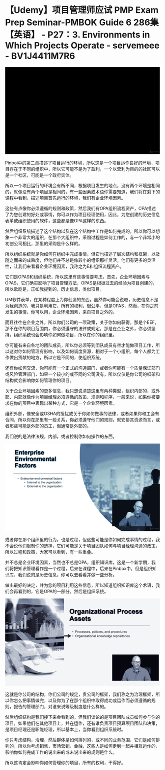 # 【Udemy】项目管理师应试 PMP Exam Prep Seminar-PMBOK Guide 6  286集【英语】 - P27：3. Environments in Which Projects Operate - servemeee - BV1J4411M7R6

![](img/095598777f6e0554db4b4d7cb8073324_0.png)

Pinboi中的第二章描述了项目运行的环境，所以这是一个项目运作良好的环境，项目存在于不同的组织中，所以它可能不是为了盈利，一个以营利为目的的社区可以是一个社区，可能是一个政府实体。

所以一个项目运行的环境会有所不同，根据项目发生的地点，没有两个环境是相同的，就像没有两个项目是相同的，有一些因素或术语你需要知道，我们将在剩下的课程中看到，描述项目首先运行的环境，我们有企业环境因素。

这些有点像你必须遵循的规则和政策，然后我们有OPA组织流程资产，OPA描述了为您创建的好处或事情，你可以作为项目经理使用，因此，为您创建的历史信息表单或组织使用的软件，这些都是像OPA这样的东西。

然后组织系统描述了这个结构以及在这个结构中工作是如何完成的，所以你可以想象一个非常大的组织，在那个大组织中，采购过程是如何工作的，与一个非常小的初创公司相比，那里的采购是什么样的。

所以组织系统就是你如何在组织中完成事情，但它也描述了层次结构和框架，以及随之而来的成熟度，但他们并不总是像较小的组织那样灵活，他们有更多的灵活性，让我们来看看企业环境因素，我称之为E和组织流程资产。

它们是OPAS和组织系统，所以这里有些事情要考虑，首先，企业环境因素与OPAS，它们确实影响了项目管理方法，OPAS是根据过去的经验为项目创建的，所以歌剧是，正如我提到的，历史信息，类似项目。

UM软件表单，在某种程度上为你创造的东西，虽然你可能会说嗯，历史信息不是为我创造的，我只是利用它，所有的权利，很公平，但是OPAS，然而，在你之前发生的事情，你可以用，企业环境因素，来自项目之外的。

而且往往在企业之外，所以你们公司的一项政策，关于你如何获得，那是个EEF，那不在你的项目范围内，你必须遵守的法律或规定，那是在企业之外，你必须坚持，组织系统也会影响你如何做项目，所以在你的组织里。

你可能有来自各地的团队成员，所以你必须等到团队成员有空才能做项目工作，所以这对你如何管理有影响，以及如何调度资源，相对于一个小组织，每个人都为工作做出贡献的地方，所以它是不同的，使组织系统。

还有你如何交流，你可能有一个正式的沟通部门，或者你可能有一个质量保证部门或风险管理部门，如果一个较小的或不同的公司没有，所以仅仅是你公司的框架和结构就会影响你如何管理你的项目。

关于企业环境因素的更多信息，我只想说清楚这里有两种类型，组织内部的，或外部、内部就像作为项目经理必须遵循的政策、规则和程序，一般来说，如果你被要求在你的项目中表现出某种方式，它是一个企业环境因素。

组织外部，像安全或OSHA的担忧或关于你如何做事的法律，或者如果你和工会有合同，所以你在那里有一段关系，你必须遵守他们的规则，就安排其资源而言，或者那些可能是外部的员工，但通常是外部的。

我们说的是法律法规，内部，或者控制你如何操作的东西。

![](img/095598777f6e0554db4b4d7cb8073324_2.png)

或者你在那个组织里的行为，也是过程，但这些可能是你如何完成事情的过程，我不会说他们限制你的选择，它们可能是关于项目团队如何与项目经理沟通的政策，所以过程和政策，大家可以看到，有一些重叠。

并不总是企业环境因素，当然也不总是OPA，组织知识库，这是一个新学期，我们将把知识管理看作是一个过程，后来在课程中，后来在Pinbox中，但是组织知识库，我们说的是历史信息，你可以去看看并做一些分析。

做出最好的决定，并为您的项目利用这些信息，所以知道组织知识库这个术语，我们会再看到的，它是OPA的一部分，然后是组织系统。



![](img/095598777f6e0554db4b4d7cb8073324_4.png)

这就是你公司的结构，你们公司的规定，贵公司的框架，我们称之为治理框架，所以你怎么把事情做完，以及你为了在那个组织中取得成功或运作而必须遵循的规则，报告的管理部门，对谁来说等级制度是什么样的。

然后组织结构是我们接下来会看到的，但我们谈论的是项目团队成员如何参与你的项目，如果他们在其他项目上，并在运作，还有谁负责项目预算项目团队和决策，是项目经理还是职能经理，所以基本上，当你看到组织系统时。

你只考虑结构，治理，然后群体是如何排列的，或不同的业务范围，它们是如何排列的，所以你考虑销售，市场营销，金融，这些人是如何走到一起并相互运作的，影响你如何完成工作的说出来的或未说出来的规则是什么。

所以这肯定会影响你如何管理你的项目，所有的权利，干得好。